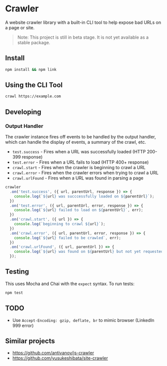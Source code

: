 # Crawler

A website crawler library with a built-in CLI tool to help expose bad URLs on a page or site.

> Note: This project is still in beta stage. It is not yet available as a stable package.

## Install

```bash
npm install && npm link
```

## Using the CLI Tool

```bash
crawl https://example.com
```

## Developing

### Output Handler

The crawler instance fires off events to be handled by the output handler, which can handle the display of events, a
summary of the crawl, etc.

- `test.success` - Fires when a URL was successfully loaded (HTTP 200-399 response)
- `test.error` - Fires when a URL fails to load (HTTP 400+ response)
- `crawl.start` - Fires when the crawler is beginning to crawl a URL
- `crawl.error` - Fires when the crawler errors when trying to crawl a URL
- `crawl.urlFound` - Fires when a URL was found in parsing a page

```js
crawler
  .on('test.success', ({ url, parentUrl, response }) => {
    console.log(`${url} was succcessfully loaded on ${parentUrl}`);
  })
  .on('test.error', ({ url, parentUrl, error, response }) => {
    console.log(`${url} failed to load on ${parentUrl}`, err);
  })
  .on('crawl.start', ({ url }) => {
    console.log(`beginning to crawl ${url}`);
  })
  .on('crawl.error', ({ url, parentUrl, error, response }) => {
    console.log(`${url} failed to be crawled`, err);
  })
  .on('crawl.urlFound', ({ url, parentUrl }) => {
    console.log(`${url} was found on ${parentUrl} but not yet requested or crawled`);
  });
```

## Testing

This uses Mocha and Chai with the `expect` syntax. To run tests:

```bash
npm test
```

## TODO

- Use `Accept-Encoding: gzip, deflate, br` to mimic browser (LinkedIn 999 error)

## Similar projects

- https://github.com/antivanov/js-crawler
- https://github.com/yusukeshibata/site-crawler
